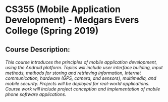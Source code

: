 # CS355 (Mobile Application Development) - Medgars Evers College (Spring 2019)
## Course Description:
#### 	
*_This course introduces the principles of mobile application development, using the Android platform. Topics will include user interface building, input methods, methods for storing and retrieving information, Internet communication, hardware (GPS, camera, and sensors), multimedia, and mobile security. Projects will be deployed for real-world applications. Course work will include project conception and implementation of mobile phone software applications._*
